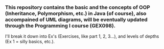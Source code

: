 <h3>This repository contains the basic and the concepts of OOP (Inheritance, Polymorphism, etc.) in Java (of course), also accompained of UML diagrams,
will be eventually updated through the Programming I course (GEX098). </h3>

I'll break it down into  Ex's (Exercises, like part 1, 2, 3...), and levels of depths (Ex 1 = silly basics, etc.).

